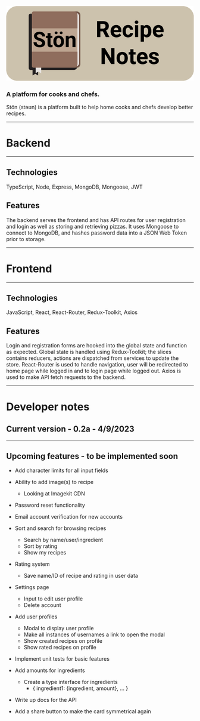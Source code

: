 <img src="/client/src/assets/stonHeader.png" alt="Ston Recipe Notes">

### A platform for cooks and chefs.

Stön (stəʊn) is a platform built to help home cooks and chefs develop better recipes.

---

# Backend

---

## Technologies

TypeScript, Node, Express, MongoDB, Mongoose, JWT

## Features

The backend serves the frontend and has API routes for user registration and login as well as storing and retrieving pizzas.
It uses Mongoose to connect to MongoDB, and hashes password data into a JSON Web Token prior to storage.

---

# Frontend

---

## Technologies

JavaScript, React, React-Router, Redux-Toolkit, Axios

## Features

Login and registration forms are hooked into the global state and function as expected.
Global state is handled using Redux-Toolkit; the slices contains reducers, actions are dispatched from services to update the store.
React-Router is used to handle navigation, user will be redirected to home page while logged in and to login page while logged out.
Axios is used to make API fetch requests to the backend.

---

# Developer notes

## Current version - 0.2a - 4/9/2023

---

## Upcoming features - to be implemented soon

- Add character limits for all input fields

- Ability to add image(s) to recipe
    - Looking at Imagekit CDN

- Password reset functionality

- Email account verification for new accounts

- Sort and search for browsing recipes
  - Search by name/user/ingredient
  - Sort by rating
  - Show my recipes

- Rating system
  - Save name/ID of recipe and rating in user data

- Settings page
  - Input to edit user profile
  - Delete account

- Add user profiles
  - Modal to display user profile
  - Make all instances of usernames a link to open the modal
  - Show created recipes on profile
  - Show rated recipes on profile

- Implement unit tests for basic features

- Add amounts for ingredients
  - Create a type interface for ingredients
    - { ingredient1: {ingredient, amount}, ... }

- Write up docs for the API

- Add a share button to make the card symmetrical again